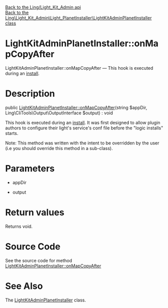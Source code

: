 [Back to the Ling/Light_Kit_Admin api](https://github.com/lingtalfi/Light_Kit_Admin/blob/master/doc/api/Ling/Light_Kit_Admin.md)<br>
[Back to the Ling\Light_Kit_Admin\Light_PlanetInstaller\LightKitAdminPlanetInstaller class](https://github.com/lingtalfi/Light_Kit_Admin/blob/master/doc/api/Ling/Light_Kit_Admin/Light_PlanetInstaller/LightKitAdminPlanetInstaller.md)


LightKitAdminPlanetInstaller::onMapCopyAfter
================



LightKitAdminPlanetInstaller::onMapCopyAfter — This hook is executed during an [install](https://github.com/lingtalfi/TheBar/blob/master/discussions/import-install.md#summary).




Description
================


public [LightKitAdminPlanetInstaller::onMapCopyAfter](https://github.com/lingtalfi/Light_Kit_Admin/blob/master/doc/api/Ling/Light_Kit_Admin/Light_PlanetInstaller/LightKitAdminPlanetInstaller/onMapCopyAfter.md)(string $appDir, Ling\CliTools\Output\OutputInterface $output) : void




This hook is executed during an [install](https://github.com/lingtalfi/TheBar/blob/master/discussions/import-install.md#summary).
It was first designed to allow  plugin authors to configure their light's service's conf file before the "logic installs" starts.

Note: This method was written with the intent to be overridden by the user (i.e you should override this method in a sub-class).



Parameters
================


- appDir

    

- output

    


Return values
================

Returns void.








Source Code
===========
See the source code for method [LightKitAdminPlanetInstaller::onMapCopyAfter](https://github.com/lingtalfi/Light_Kit_Admin/blob/master/Light_PlanetInstaller/LightKitAdminPlanetInstaller.php#L25-L61)


See Also
================

The [LightKitAdminPlanetInstaller](https://github.com/lingtalfi/Light_Kit_Admin/blob/master/doc/api/Ling/Light_Kit_Admin/Light_PlanetInstaller/LightKitAdminPlanetInstaller.md) class.



